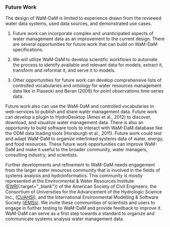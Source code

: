 ### Future Work

The design of WaM-DaM is limited to experience drawn from the reviewed water data systems, used data sources, and demonstrated use cases. 

1. Future work can incorporate complex and unanticipated aspects of water management data as an improvement to the current design. There are several opportunities for future work that can build on WaM-DaM specifications. 

2. We will utilize WaM-DaM to develop scientific workflows to automate the process to identify available and relevant data for models, extract it, transform and reformat it, and serve it to models. 

3. Other opportunities for future work can develop comprehensive lists of controlled vocabularies and ontology for water resources management data like in Piasecki and Beran (2009) for point observations time series data. 

Future work also can use the WaM-DaM and controlled vocabularies in web-services to publish and share water management data. Future work can develop a plugin to HydroDesktop (Ames et al., 2012) to discover, download, and visualize water management data. There is also an opportunity to build software tools to interact with WaM-DaM database like the ODM data loading tools (Horsburgh et al., 2011). Future work could test and adapt WaM-DaM to organize interlinked systems data of water, energy, and food resources. These future work opportunities can improve WaM-DaM and make it useful to the broader community, water managers, consulting industry, and scientists.



Further developments and refinement to WaM-DaM needs engagement from the larger water resources community that is involved in the fields of systems analysis and hydroinformatics. This community is mostly represented at the Environmental & Water Resources Institute ([EWRI](http://www.asce.org/environmental-and-water-resources-engineering/environmental-and-water-resources-institute/){:target="_blank"}) of the American Society of Civil Engineers, the Consortium of Universities for the Advancement of the Hydrologic Science Inc., ([CUAHSI](https://www.cuahsi.org/)), and the International Environmental Modelling & Software Society ([iEMSs](http://www.iemss.org/society/)). We invite these communities of scientists and users to engage in further testing to WaM-DaM and provide feedback to improve it. WaM-DaM can serve as a first step towards a standard to organize and communicate systems analysis water management data.
